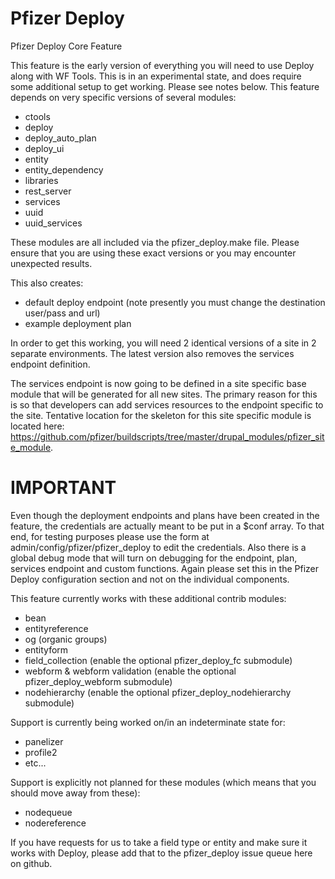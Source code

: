 Pfizer Deploy
=============

Pfizer Deploy Core Feature

This feature is the early version of everything you will need to use Deploy along with WF Tools.
This is in an experimental state, and does require some additional setup to get working.  Please see notes below.
This feature depends on very specific versions of several modules:

* ctools
* deploy
* deploy_auto_plan
* deploy_ui
* entity
* entity_dependency
* libraries
* rest_server
* services
* uuid
* uuid_services

These modules are all included via the pfizer_deploy.make file.
Please ensure that you are using these exact versions or you may encounter unexpected results.

This also creates:

* default deploy endpoint (note presently you must change the destination user/pass and url)
* example deployment plan

In order to get this working, you will need 2 identical versions of a site in 2 separate environments.  The latest version also removes the services endpoint definition.

The services endpoint is now going to be defined in a site specific base module that will be generated for all new sites.  The primary reason for this is so that developers can add services resources to the endpoint specific to the site.  Tentative location for the skeleton for this site specific module is located here: https://github.com/pfizer/buildscripts/tree/master/drupal_modules/pfizer_site_module.

IMPORTANT
=========

Even though the deployment endpoints and plans have been created in the feature, the credentials are actually meant to be put in a $conf array.
To that end, for testing purposes please use the form at admin/config/pfizer/pfizer_deploy to edit the credentials.
Also there is a global debug mode that will turn on debugging for the endpoint, plan, services endpoint and custom functions.
Again please set this in the Pfizer Deploy configuration section and not on the individual components.

This feature currently works with these additional contrib modules:

* bean
* entityreference
* og (organic groups)
* entityform
* field_collection (enable the optional pfizer_deploy_fc submodule)
* webform & webform validation (enable the optional pfizer_deploy_webform submodule)
* nodehierarchy (enable the optional pfizer_deploy_nodehierarchy submodule)

Support is currently being worked on/in an indeterminate state for:

* panelizer
* profile2
* etc...

Support is explicitly not planned for these modules (which means that you should move away from these):

* nodequeue
* nodereference

If you have requests for us to take a field type or entity and make sure it works with Deploy, please add that to the pfizer_deploy issue queue here on github.

